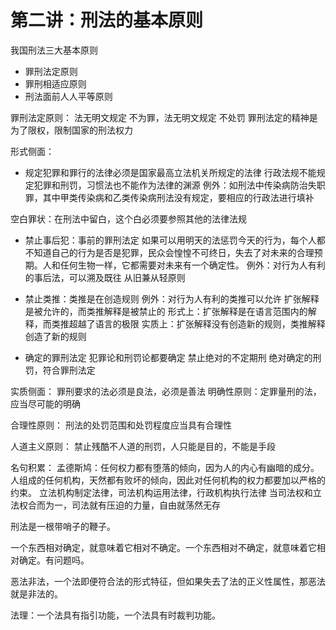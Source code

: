 # 第二讲：刑法的基本原则
我国刑法三大基本原则
- 罪刑法定原则
- 罪刑相适应原则
- 刑法面前人人平等原则

罪刑法定原则：
法无明文规定 不为罪，法无明文规定 不处罚
罪刑法定的精神是为了限权，限制国家的刑法权力

形式侧面：
- 规定犯罪和罪行的法律必须是国家最高立法机关所规定的法律
行政法规不能规定犯罪和刑罚，习惯法也不能作为法律的渊源
例外：如刑法中传染病防治失职罪，其中甲类传染病和乙类传染病刑法没有规定，要相应的行政法进行填补

空白罪状：在刑法中留白，这个白必须要参照其他的法律法规

- 禁止事后犯：事前的罪刑法定
如果可以用明天的法惩罚今天的行为，每个人都不知道自己的行为是否是犯罪，民众会惶惶不可终日，失去了对未来的合理预期。人和任何生物一样，它都需要对未来有一个确定性。
例外：对行为人有利的事后法，可以溯及既往
从旧兼从轻原则

- 禁止类推：类推是在创造规则
例外：对行为人有利的类推可以允许
扩张解释是被允许的，而类推解释是被禁止的
形式上：扩张解释是在语言范围内的解释，而类推超越了语言的极限
实质上：扩张解释没有创造新的规则，类推解释创造了新的规则

- 确定的罪刑法定
犯罪论和刑罚论都要确定
禁止绝对的不定期刑
绝对确定的刑罚，符合罪刑法定

实质侧面：
罪刑要求的法必须是良法，必须是善法
明确性原则：定罪量刑的法，应当尽可能的明确

合理性原则： 刑法的处罚范围和处罚程度应当具有合理性

人道主义原则： 禁止残酷不人道的刑罚，人只能是目的，不能是手段



名句积累：
孟德斯鸠：任何权力都有堕落的倾向，因为人的内心有幽暗的成分。
人组成的任何机构，天然都有败坏的倾向，因此对任何机构的权力都要加以严格的约束。
立法机构制定法律，司法机构运用法律，行政机构执行法律
当司法权和立法权合而为一，司法就有压迫的力量，自由就荡然无存

刑法是一根带哨子的鞭子。

一个东西相对确定，就意味着它相对不确定。一个东西相对不确定，就意味着它相对确定。有问题吗。

恶法非法，一个法即便符合法的形式特征，但如果失去了法的正义性属性，那恶法就是非法的。

法理：一个法具有指引功能，一个法具有时裁判功能。
